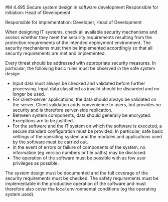 #M 4.495 Secure system design in software development
Responsible for initiation: Head of Development

Responsible for implementation: Developer, Head of Development

When designing IT systems, check all available security mechanisms and assess whether they meet the security requirements resulting from the protection requirements of the intended deployment environment. The security mechanisms must then be implemented accordingly so that all security requirements are met and implemented.

Every threat should be addressed with appropriate security measures. In particular, the following basic rules must be observed in the safe system design:

* Input data must always be checked and validated before further processing. Input data classified as invalid should be discarded and no longer be used.
* For client-server applications, the data should always be validated on the server. Client validation adds convenience to users, but provides no security and is therefore server-side replication.
* Between system components, data should generally be encrypted. Exceptions are to be justified.
* For the software and the IT system on which the software is executed, a secure standard configuration must be provided. In particular, safe basic settings of the operating system and the modules and applications used by the software must be carried out.
* In the event of errors or failure of components of the system, no information (eg version numbers or file paths) may be disclosed.
* The operation of the software must be possible with as few user privileges as possible.


The system design must be documented and the full coverage of the security requirements must be checked. The safety requirements must be implementable in the productive operation of the software and must therefore also cover the local environmental conditions (eg the operating system used).



